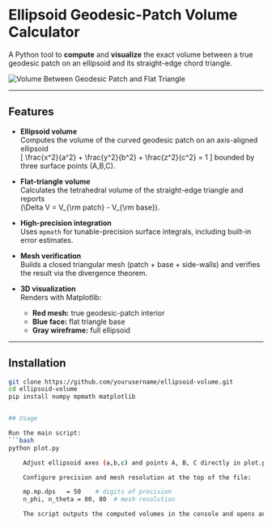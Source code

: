 # Ellipsoid Geodesic-Patch Volume Calculator

A Python tool to **compute** and **visualize** the exact volume between a true geodesic patch on an ellipsoid and its straight-edge chord triangle.

![Volume Between Geodesic Patch and Flat Triangle](images/volume_plot.png)

---

## Features

- **Ellipsoid volume**  
  Computes the volume of the curved geodesic patch on an axis-aligned ellipsoid  
  \[
    \frac{x^2}{a^2} + \frac{y^2}{b^2} + \frac{z^2}{c^2} = 1
  \]
  bounded by three surface points \(A,B,C\).

- **Flat-triangle volume**  
  Calculates the tetrahedral volume of the straight-edge triangle and reports  
  \(\Delta V = V_{\rm patch} - V_{\rm base}\).

- **High-precision integration**  
  Uses `mpmath` for tunable-precision surface integrals, including built-in error estimates.

- **Mesh verification**  
  Builds a closed triangular mesh (patch + base + side-walls) and verifies the result via the divergence theorem.

- **3D visualization**  
  Renders with Matplotlib:
  - **Red mesh:** true geodesic-patch interior  
  - **Blue face:** flat triangle base  
  - **Gray wireframe:** full ellipsoid  

---

## Installation

```bash
git clone https://github.com/yourusername/ellipsoid-volume.git
cd ellipsoid-volume
pip install numpy mpmath matplotlib


## Usage

Run the main script:
```bash
python plot.py

    Adjust ellipsoid axes (a,b,c) and points A, B, C directly in plot.py.

    Configure precision and mesh resolution at the top of the file:

    mp.mp.dps   = 50    # digits of precision
    n_phi, n_theta = 80, 80  # mesh resolution

    The script outputs the computed volumes in the console and opens an interactive 3D plot.

